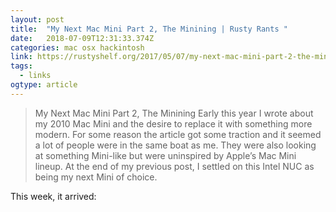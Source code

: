 ```yaml
---
layout: post 
title:  "My Next Mac Mini Part 2, The Minining | Rusty Rants " 
date:   2018-07-09T12:31:33.374Z 
categories: mac osx hackintosh
link: https://rustyshelf.org/2017/05/07/my-next-mac-mini-part-2-the-minining/ 
tags:
  - links
ogtype: article 
---
```


> My Next Mac Mini Part 2, The Minining
Early this year I wrote about my 2010 Mac Mini and the desire to replace it with something more modern. For some reason the article got some traction and it seemed a lot of people were in the same boat as me. They were also looking at something Mini-like but were uninspired by Apple’s Mac Mini lineup. At the end of my previous post, I settled on this Intel NUC as being my next Mini of choice.

This week, it arrived:
